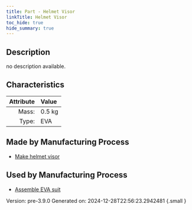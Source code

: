 ```yaml
---
title: Part - Helmet Visor
linkTitle: Helmet Visor
toc_hide: true
hide_summary: true
---
```


## Description
no description available.

## Characteristics

| Attribute      | Value |
|--------:|:------|
|Mass:|0.5 kg|
|Type:|EVA|

## Made by Manufacturing Process

- [Make helmet visor](/docs/definitions/process/make-helmet-visor)

## Used by Manufacturing Process

- [Assemble EVA suit](/docs/definitions/process/assemble-eva-suit)


Version: pre-3.9.0 Generated on: 2024-12-28T22:56:23.2942481
{.small }

